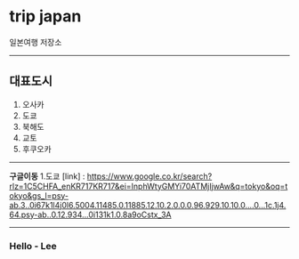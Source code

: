 # trip japan 
 일본여행 저장소

***

## 대표도시
1. 오사카
2. 도쿄
3. 북해도
4. 교토
5. 후쿠오카

***
__구글이동__
1.도쿄
[link] : https://www.google.co.kr/search?rlz=1C5CHFA_enKR717KR717&ei=InphWtyGMYi70ATMjIjwAw&q=tokyo&oq=tokyo&gs_l=psy-ab.3..0i67k1l4j0l6.5004.11485.0.11885.12.10.2.0.0.0.96.929.10.10.0....0...1c.1j4.64.psy-ab..0.12.934...0i131k1.0.8a9oCstx_3A
***

### Hello - Lee


